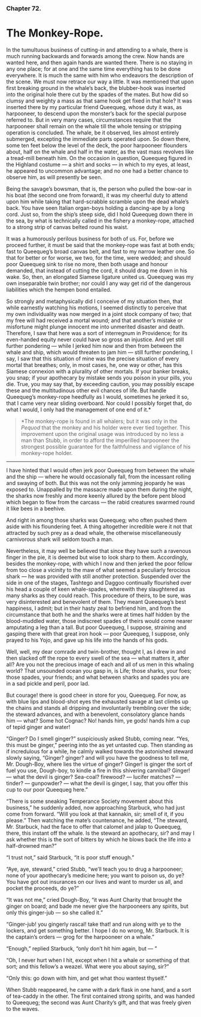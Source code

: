 ### Chapter 72.

# The Monkey-Rope.

In the tumultuous business of cutting-in and attending to a whale, there is
much running backwards and forwards among the crew. Now hands are wanted here,
and then again hands are wanted there. There is no staying in any one place;
for at one and the same time everything has to be done everywhere. It is much
the same with him who endeavors the description of the scene. We must now
retrace our way a little. It was mentioned that upon first breaking ground in
the whale’s back, the blubber-hook was inserted into the original hole there
cut by the spades of the mates. But how did so clumsy and weighty a mass as
that same hook get fixed in that hole? It was inserted there by my particular
friend Queequeg, whose duty it was, as harpooneer, to descend upon the
monster’s back for the special purpose referred to. But in very many cases,
circumstances require that the harpooneer shall remain on the whale till the
whole tensing or stripping operation is concluded. The whale, be it observed,
lies almost entirely submerged, excepting the immediate parts operated upon. So
down there, some ten feet below the level of the deck, the poor harpooneer
flounders about, half on the whale and half in the water, as the vast mass
revolves like a tread-mill beneath him. On the occasion in question, Queequeg
figured in the Highland costume — a shirt and socks — in which to my eyes, at
least, he appeared to uncommon advantage; and no one had a better chance to
observe him, as will presently be seen.

Being the savage’s bowsman, that is, the person who pulled the bow-oar in his
boat (the second one from forward), it was my cheerful duty to attend upon him
while taking that hard-scrabble scramble upon the dead whale’s back. You have
seen Italian organ-boys holding a dancing-ape by a long cord. Just so, from the
ship’s steep side, did I hold Queequeg down there in the sea, by what is
technically called in the fishery a monkey-rope, attached to a strong strip of
canvas belted round his waist.

It was a humorously perilous business for both of us. For, before we proceed
further, it must be said that the monkey-rope was fast at both ends; fast to
Queequeg’s broad canvas belt, and fast to my narrow leather one. So that for
better or for worse, we two, for the time, were wedded; and should poor
Queequeg sink to rise no more, then both usage and honour demanded, that
instead of cutting the cord, it should drag me down in his wake. So, then, an
elongated Siamese ligature united us. Queequeg was my own inseparable twin
brother; nor could I any way get rid of the dangerous liabilities which the
hempen bond entailed.

So strongly and metaphysically did I conceive of my situation then, that while
earnestly watching his motions, I seemed distinctly to perceive that my own
individuality was now merged in a joint stock company of two; that my free will
had received a mortal wound; and that another’s mistake or misfortune might
plunge innocent me into unmerited disaster and death. Therefore, I saw that
here was a sort of interregnum in Providence; for its even-handed equity never
could have so gross an injustice. And yet still further pondering — while I
jerked him now and then from between the whale and ship, which would threaten
to jam him — still further pondering, I say, I saw that this situation of mine
was the precise situation of every mortal that breathes; only, in most cases,
he, one way or other, has this Siamese connexion with a plurality of other
mortals. If your banker breaks, you snap; if your apothecary by mistake sends
you poison in your pills, you die. True, you may say that, by exceeding
caution, you may possibly escape these and the multitudinous other evil chances
of life. But handle Queequeg’s monkey-rope heedfully as I would, sometimes he
jerked it so, that I came very near sliding overboard. Nor could I possibly
forget that, do what I would, I only had the management of one end of it.\*

> \*The monkey-rope is found in all whalers; but it was only in the _Pequod_
> that the monkey and his holder were ever tied together. This improvement upon
> the original usage was introduced by no less a man than Stubb, in order to
> afford the imperilled harpooneer the strongest possible guarantee for the
> faithfulness and vigilance of his monkey-rope holder.

---

I have hinted that I would often jerk poor Queequeg from between the whale and
the ship — where he would occasionally fall, from the incessant rolling and
swaying of both. But this was not the only jamming jeopardy he was exposed to.
Unappalled by the massacre made upon them during the night, the sharks now
freshly and more keenly allured by the before pent blood which began to flow
from the carcass — the rabid creatures swarmed round it like bees in a beehive.

And right in among those sharks was Queequeg; who often pushed them aside with
his floundering feet. A thing altogether incredible were it not that attracted
by such prey as a dead whale, the otherwise miscellaneously carnivorous shark
will seldom touch a man.

Nevertheless, it may well be believed that since they have such a ravenous
finger in the pie, it is deemed but wise to look sharp to them. Accordingly,
besides the monkey-rope, with which I now and then jerked the poor fellow from
too close a vicinity to the maw of what seemed a peculiarly ferocious shark —
he was provided with still another protection. Suspended over the side in one
of the stages, Tashtego and Daggoo continually flourished over his head a
couple of keen whale-spades, wherewith they slaughtered as many sharks as they
could reach. This procedure of theirs, to be sure, was very disinterested and
benevolent of them. They meant Queequeg’s best happiness, I admit; but in their
hasty zeal to befriend him, and from the circumstance that both he and the
sharks were at times half hidden by the blood-muddled water, those indiscreet
spades of theirs would come nearer amputating a leg than a tall. But poor
Queequeg, I suppose, straining and gasping there with that great iron hook —
poor Queequeg, I suppose, only prayed to his Yojo, and gave up his life into
the hands of his gods.

Well, well, my dear comrade and twin-brother, thought I, as I drew in and then
slacked off the rope to every swell of the sea — what matters it, after all?
Are you not the precious image of each and all of us men in this whaling world?
That unsounded ocean you gasp in, is Life; those sharks, your foes; those
spades, your friends; and what between sharks and spades you are in a sad
pickle and peril, poor lad.

But courage! there is good cheer in store for you, Queequeg. For now, as with
blue lips and blood-shot eyes the exhausted savage at last climbs up the chains
and stands all dripping and involuntarily trembling over the side; the steward
advances, and with a benevolent, consolatory glance hands him — what? Some hot
Cognac? No! hands him, ye gods! hands him a cup of tepid ginger and water!

“Ginger? Do I smell ginger?” suspiciously asked Stubb, coming near. “Yes, this
must be ginger,” peering into the as yet untasted cup. Then standing as if
incredulous for a while, he calmly walked towards the astonished steward slowly
saying, “Ginger? ginger? and will you have the goodness to tell me, Mr.
Dough-Boy, where lies the virtue of ginger? Ginger! is ginger the sort of fuel
you use, Dough-boy, to kindle a fire in this shivering cannibal? Ginger! — what
the devil is ginger? Sea-coal? firewood? — lucifer matches? — tinder? —
gunpowder? — what the devil is ginger, I say, that you offer this cup to our
poor Queequeg here.”

“There is some sneaking Temperance Society movement about this business,” he
suddenly added, now approaching Starbuck, who had just come from forward. “Will
you look at that kannakin, sir; smell of it, if you please.” Then watching the
mate’s countenance, he added, “The steward, Mr. Starbuck, had the face to offer
that calomel and jalap to Queequeg, there, this instant off the whale. Is the
steward an apothecary, sir? and may I ask whether this is the sort of bitters
by which he blows back the life into a half-drowned man?”

“I trust not,” said Starbuck, “it is poor stuff enough.”

“Aye, aye, steward,” cried Stubb, “we’ll teach you to drug a harpooneer; none
of your apothecary’s medicine here; you want to poison us, do ye? You have got
out insurances on our lives and want to murder us all, and pocket the proceeds,
do ye?”

“It was not me,” cried Dough-Boy, “it was Aunt Charity that brought the ginger
on board; and bade me never give the harpooneers any spirits, but only this
ginger-jub — so she called it.”

“Ginger-jub! you gingerly rascal! take that! and run along with ye to the
lockers, and get something better. I hope I do no wrong, Mr. Starbuck. It is
the captain’s orders — grog for the harpooneer on a whale.”

“Enough,” replied Starbuck, “only don’t hit him again, but — ”

“Oh, I never hurt when I hit, except when I hit a whale or something of that
sort; and this fellow’s a weazel. What were you about saying, sir?”

“Only this: go down with him, and get what thou wantest thyself.”

When Stubb reappeared, he came with a dark flask in one hand, and a sort of
tea-caddy in the other. The first contained strong spirits, and was handed to
Queequeg; the second was Aunt Charity’s gift, and that was freely given to the
waves.
